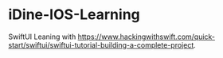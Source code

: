 # iDine-IOS-Learning

SwiftUI Leaning with https://www.hackingwithswift.com/quick-start/swiftui/swiftui-tutorial-building-a-complete-project.
